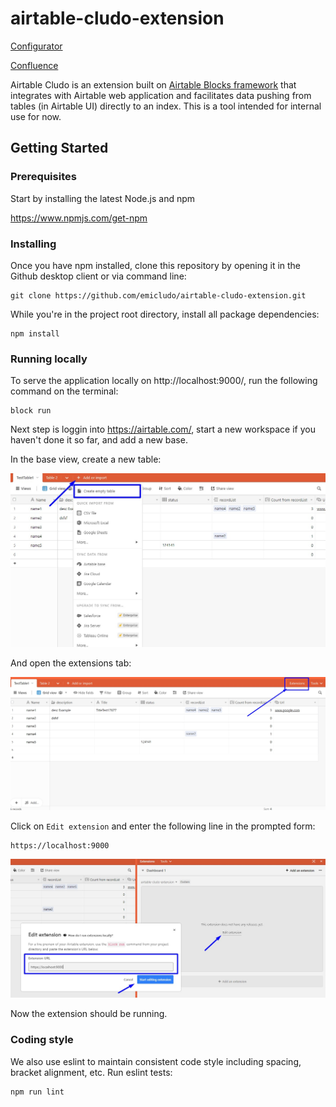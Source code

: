 # airtable-cludo-extension

[Configurator](https://customer.cludo.com/)

[Confluence](https://cludosearch.atlassian.net)

Airtable Cludo is an extension built on [Airtable Blocks framework](https://www.airtable.com/developers) that integrates with Airtable web application and facilitates data pushing from tables (in Airtable UI) directly to an index. This is a tool intended for internal use for now.

## Getting Started

### Prerequisites

Start by installing the latest Node.js and npm

https://www.npmjs.com/get-npm

### Installing

Once you have npm installed, clone this repository by opening it in the Github desktop client or via command line:

```
git clone https://github.com/emicludo/airtable-cludo-extension.git
```

While you're in the project root directory, install all package dependencies:
```
npm install
```

### Running locally 
To serve the application locally on http://localhost:9000/, run the following command on the terminal:
```
block run
```

Next step is loggin into https://airtable.com/, start a new workspace if you haven't done it so far, and add a new base.

In the base view, create a new table:

![create-new-table](./resources/img/create-new-table.jpg)

And open the extensions tab:

![open-extensions](./resources/img/open-extensions.jpg)

Click on `Edit extension` and enter the following line in the prompted form:
```
https://localhost:9000
```
![edit-extension](./resources/img/edit-extension.jpg)

Now the extension should be running.
### Coding style

We also use eslint to maintain consistent code style including spacing, bracket alignment, etc. Run eslint tests:

```
npm run lint
```
